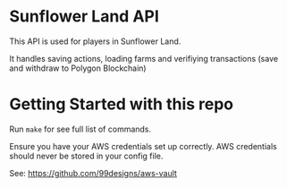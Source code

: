 # Sunflower Land API

This API is used for players in Sunflower Land.

It handles saving actions, loading farms and verifiying transactions (save and withdraw to Polygon Blockchain)

# Getting Started with this repo

Run `make` for see full list of commands.

Ensure you have your AWS credentials set up correctly. AWS credentials should never be stored in your config file.

See: https://github.com/99designs/aws-vault
